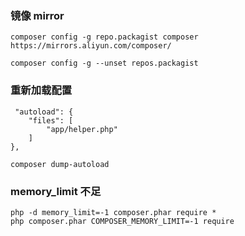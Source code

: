 ### 镜像 mirror
```
composer config -g repo.packagist composer https://mirrors.aliyun.com/composer/

composer config -g --unset repos.packagist
```
### 重新加载配置
```
 "autoload": {
    "files": [
        "app/helper.php"
    ]
},

composer dump-autoload
```
### memory_limit 不足
```
php -d memory_limit=-1 composer.phar require *
php composer.phar COMPOSER_MEMORY_LIMIT=-1 require
```